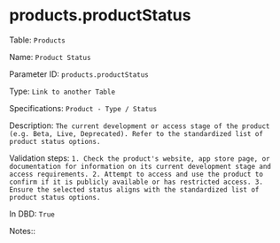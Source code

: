 # products.productStatus

Table: ```Products```

Name: ```Product Status```

Parameter ID: ```products.productStatus```

Type: ```Link to another Table```

Specifications: ```Product - Type / Status```

Description: ```The current development or access stage of the product (e.g. Beta, Live, Deprecated). Refer to the standardized list of product status options.```

Validation steps: ```1. Check the product's website, app store page, or documentation for information on its current development stage and access requirements.
2. Attempt to access and use the product to confirm if it is publicly available or has restricted access.
3. Ensure the selected status aligns with the standardized list of product status options.```

In DBD: ```True```

Notes:: 

